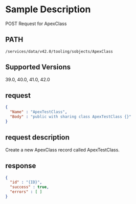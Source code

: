 # Sample Description
POST Request for ApexClass

## PATH
```
/services/data/v42.0/tooling/sobjects/ApexClass
```
## Supported Versions
39.0, 40.0, 41.0, 42.0

## request
```json
{
  "Name" : "ApexTestClass",
  "Body" : "public with sharing class ApexTestClass {}"
}

```

## request description
Create a new ApexClass record called ApexTestClass.

## response
```json
{
  "id" : "{ID}",
  "success" : true,
  "errors" : [ ]
}
```
